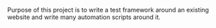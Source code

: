 Purpose of this project is to write a test framework around an existing
website and write many automation scripts around it.